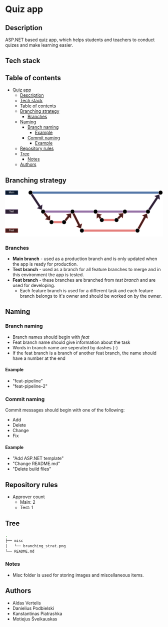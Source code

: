 # Quiz app

## Description

ASP.NET based quiz app, which helps students and teachers to conduct quizes and make learning easier.

## Tech stack

## Table of contents

- [Quiz app](#quiz-app)
  - [Description](#description)
  - [Tech stack](#tech-stack)
  - [Table of contents](#table-of-contents)
  - [Branching strategy](#branching-strategy)
    - [Branches](#branches)
  - [Naming](#naming)
    - [Branch naming](#branch-naming)
      - [Example](#example)
    - [Commit naming](#commit-naming)
      - [Example](#example-1)
  - [Repository rules](#repository-rules)
  - [Tree](#tree)
    - [Notes](#notes)
  - [Authors](#authors)

## Branching strategy

![Branching strat](misc/branching_strat.png)

### Branches

- **Main branch** - used as a production branch and is only updated when the app is ready for production.
- **Test branch** - used as a branch for all feature branches to merge and in this environment the app is tested.
- **Feat branch** - these branches are branched from *test branch* and are used for developing.
  - Each feature branch is used for a different task and each feature branch belongs to it's owner and should be worked on by the owner.

## Naming

### Branch naming

- Branch names should begin with *feat*
- Feat branch name should give information about the task
- Words in branch name are seperated by dashes (-)
- If the feat branch is a branch of another feat branch, the name should have a number at the end

#### Example

- "feat-pipeline"
- "feat-pipeline-2"

### Commit naming

Commit messages should begin with one of the following:

- Add
- Delete
- Change
- Fix

#### Example

- "Add ASP.NET template"
- "Change README.md"
- "Delete build files"

## Repository rules

- Approver count
  - Main: 2
  - Test: 1

## Tree

``` bash
.
├── misc
│   └── branching_strat.png
└── README.md
```

### Notes

- Misc folder is used for storing images and miscellaneous items.

## Authors

- Aldas Vertelis
- Danielius Podbielski
- Kanstantinas Piatrashka
- Motiejus Šveikauskas
